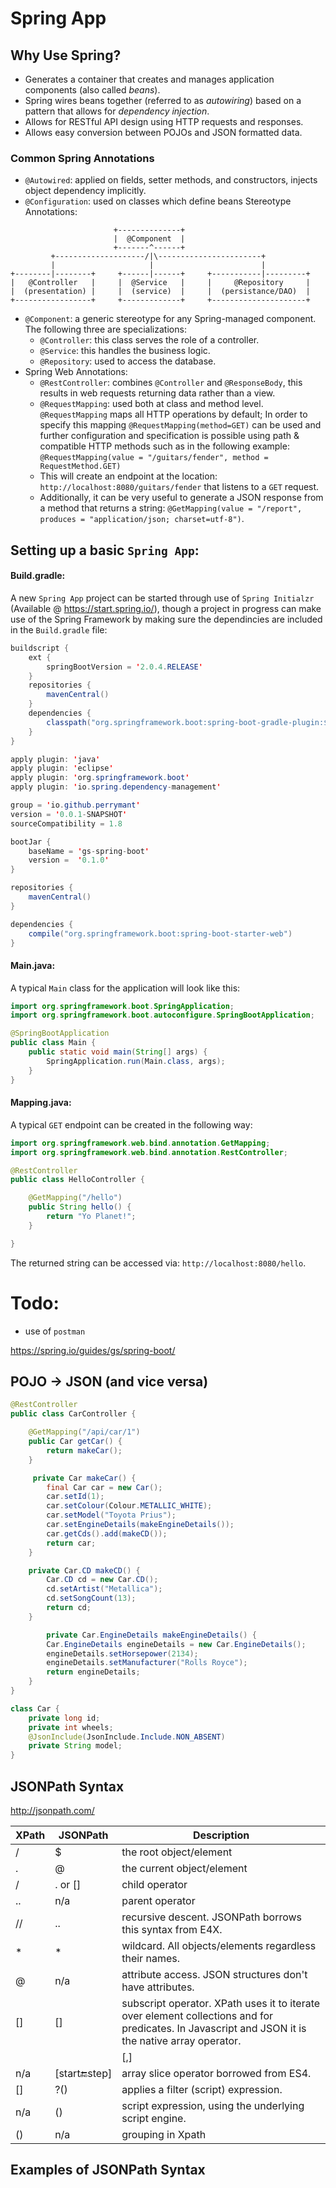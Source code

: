 # Spring App

## Why Use Spring?

- Generates a container that creates and manages application components (also called *beans*).
- Spring wires beans together (referred to as *autowiring*) based on a pattern that allows for *dependency injection*.
- Allows for RESTful API design using HTTP requests and responses.
- Allows easy conversion between POJOs and JSON formatted data.

### Common Spring Annotations

- `@Autowired`: applied on fields, setter methods, and constructors, injects object dependency implicitly.
- `@Configuration`: used on classes which define beans
Stereotype Annotations:
```
                       +--------------+
                       |  @Component  |
                       +-------^------+
         +--------------------/|\-----------------------+
         |                     |                        |
+--------|--------+     +------|------+     +-----------|---------+
|   @Controller   |     |  @Service   |     |     @Repository     |
|  (presentation) |     |  (service)  |     |  (persistance/DAO)  |
+-----------------+     +-------------+     +---------------------+
```
- `@Component`: a generic stereotype for any Spring-managed component. The following three are specializations:
    - `@Controller`: this class serves the role of a controller.
    - `@Service`:  this handles the business logic.
    - `@Repository`: used to access the database.
- Spring Web Annotations:
    - `@RestController`: combines `@Controller` and `@ResponseBody`, this results in web requests returning data rather than a view.
    - `@RequestMapping`: used both at class and method level. `@RequestMapping` maps all HTTP operations by default; In order to specify this mapping `@RequestMapping(method=GET)` can be used and further configuration and specification is possible using path & compatible HTTP methods such as in the following example: `@RequestMapping(value = "/guitars/fender", method = RequestMethod.GET)`
    - This will create an endpoint at the location: `http://localhost:8080/guitars/fender` that listens to a `GET` request.
    - Additionally, it can be very useful to generate a JSON response from a method that returns a string: `@GetMapping(value = "/report", produces = "application/json; charset=utf-8")`.

## Setting up a basic `Spring App`:

#### Build.gradle:

A new `Spring App` project can be started through use of `Spring Initialzr` (Available @ https://start.spring.io/), though a project in progress can make use of the Spring Framework by making sure the dependincies are included in the `Build.gradle` file:
```java
buildscript {
    ext {
        springBootVersion = '2.0.4.RELEASE'
    }
    repositories {
        mavenCentral()
    }
    dependencies {
        classpath("org.springframework.boot:spring-boot-gradle-plugin:${springBootVersion}")
    }
}

apply plugin: 'java'
apply plugin: 'eclipse'
apply plugin: 'org.springframework.boot'
apply plugin: 'io.spring.dependency-management'

group = 'io.github.perrymant'
version = '0.0.1-SNAPSHOT'
sourceCompatibility = 1.8

bootJar {
    baseName = 'gs-spring-boot'
    version =  '0.1.0'
}

repositories {
    mavenCentral()
}

dependencies {
    compile("org.springframework.boot:spring-boot-starter-web")
}
```

#### Main.java:

A typical `Main` class for the application will look like this:
```java
import org.springframework.boot.SpringApplication;
import org.springframework.boot.autoconfigure.SpringBootApplication;

@SpringBootApplication
public class Main {
    public static void main(String[] args) {
        SpringApplication.run(Main.class, args);
    }
}
```

#### Mapping.java:

A typical `GET` endpoint can be created in the following way:
```java
import org.springframework.web.bind.annotation.GetMapping;
import org.springframework.web.bind.annotation.RestController;

@RestController
public class HelloController {

    @GetMapping("/hello")
    public String hello() {
        return "Yo Planet!";
    }

}
```
The returned string can be accessed via: `http://localhost:8080/hello`.

# Todo:

- use of `postman`

https://spring.io/guides/gs/spring-boot/

## POJO -> JSON (and vice versa)
```java
@RestController
public class CarController {

    @GetMapping("/api/car/1")
    public Car getCar() {
        return makeCar();
    }

     private Car makeCar() {
        final Car car = new Car();
        car.setId(1);
        car.setColour(Colour.METALLIC_WHITE);
        car.setModel("Toyota Prius");
        car.setEngineDetails(makeEngineDetails());
        car.getCds().add(makeCD());
        return car;
    }

    private Car.CD makeCD() {
        Car.CD cd = new Car.CD();
        cd.setArtist("Metallica");
        cd.setSongCount(13);
        return cd;
    }

        private Car.EngineDetails makeEngineDetails() {
        Car.EngineDetails engineDetails = new Car.EngineDetails();
        engineDetails.setHorsepower(2134);
        engineDetails.setManufacturer("Rolls Royce");
        return engineDetails;
    }
}

class Car {
    private long id;
    private int wheels;
    @JsonInclude(JsonInclude.Include.NON_ABSENT)
    private String model;
}
```


## JSONPath Syntax
http://jsonpath.com/

| XPath | JSONPath         | Description                                                                                                                                       |
|-------|------------------|---------------------------------------------------------------------------------------------------------------------------------------------------|
| /     | $                | the root object/element                                                                                                                           |
| .     | @                | the current object/element                                                                                                                        |
| /     | . or []          | child operator                                                                                                                                    |
| ..    | n/a              | parent operator                                                                                                                                   |
| //    | ..               | recursive descent. JSONPath borrows this syntax from E4X.                                                                                         |
| *     | *                | wildcard. All objects/elements regardless their names.                                                                                            |
| @     | n/a              | attribute access. JSON structures don't have attributes.                                                                                          |
| []    | []               | subscript operator. XPath uses it to iterate over element collections and for predicates. In Javascript and JSON it is the native array operator. |
| |     | [,]              | Union operator in XPath results in a combination of node sets. JSONPath allows alternate names or array indices as a set.                         |
| n/a   | [start:end:step] | array slice operator borrowed from ES4.                                                                                                           |
| []    | ?()              | applies a filter (script) expression.                                                                                                             |
| n/a   | ()               | script expression, using the underlying script engine.                                                                                            |
| ()    | n/a              | grouping in Xpath                                                                                                                                 |

## Examples of JSONPath Syntax

